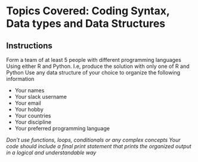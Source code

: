 # Topics Covered: Coding Syntax, Data types and Data Structures

## Instructions
Form a team of at least 5 people with different programming languages
Using either R and Python. I.e, produce the solution with only one of R and Python
Use any data structure of your choice to organize the following information
* Your names
* Your slack username
* Your email
* Your hobby
* Your countries
* Your discipline
* Your preferred programming language

*Don’t use functions, loops, conditionals or any complex concepts*
*Your code should include a final print statement that prints the organized output in a logical and understandable way*